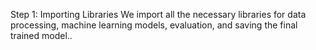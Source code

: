 Step 1: Importing Libraries
We import all the necessary libraries for data processing, machine learning models, evaluation, and saving the final trained model..

